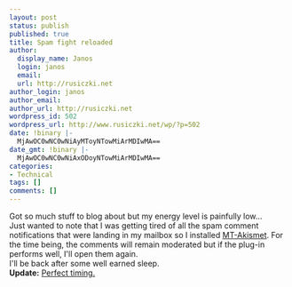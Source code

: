 ```yaml
---
layout: post
status: publish
published: true
title: Spam fight reloaded
author:
  display_name: Janos
  login: janos
  email: 
  url: http://rusiczki.net
author_login: janos
author_email: 
author_url: http://rusiczki.net
wordpress_id: 502
wordpress_url: http://www.rusiczki.net/wp/?p=502
date: !binary |-
  MjAwOC0wNC0wNiAyMToyNTowMiArMDIwMA==
date_gmt: !binary |-
  MjAwOC0wNC0wNiAxODoyNTowMiArMDIwMA==
categories:
- Technical
tags: []
comments: []
---
```

<p>Got so much stuff to blog about but my energy level is painfully low...<br />
Just wanted to note that I was getting tired of all the spam comment notifications that were landing in my mailbox so I installed <a href="http://appnel.com/kb/mtakismet/mtakismet-manual">MT-Akismet</a>. For the time being, the comments will remain moderated but if the plug-in performs well, I'll open them again.<br />
I'll be back after some well earned sleep.<br />
<strong>Update:</strong> <a href="http://www.rd.com/health/mind-and-body/sleep/12-tips-to-create-a-sleep-haven/article54358.html">Perfect timing.</a></p>
